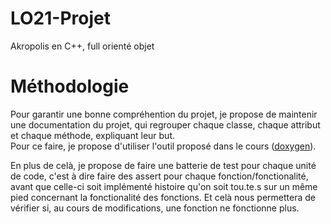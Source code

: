 # LO21-Projet
Akropolis en C++, full orienté objet


# Méthodologie

Pour garantir une bonne compréhention du projet, 
je propose de maintenir une documentation  du projet,
qui regrouper chaque classe, chaque attribut et chaque méthode, expliquant leur but.  
Pour ce faire, je propose d'utiliser l'outil proposé dans le cours ([doxygen](https://www.doxygen.nl/index.html)).

En plus de celà, je propose de faire une batterie de test pour chaque unité de code,
c'est à dire faire des assert pour chaque fonction/fonctionalité, avant que celle-ci soit implémenté
histoire qu'on soit tou.te.s sur un même pied concernant la fonctionalité des fonctions.
Et celà nous permettera de vérifier si, au cours de modifications, une fonction ne fonctionne plus.